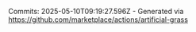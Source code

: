 Commits: 2025-05-10T09:19:27.596Z - Generated via https://github.com/marketplace/actions/artificial-grass
<br>
